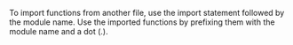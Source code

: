 To import functions from another file, use the import statement followed by the module name.
Use the imported functions by prefixing them with the module name and a dot (.).
